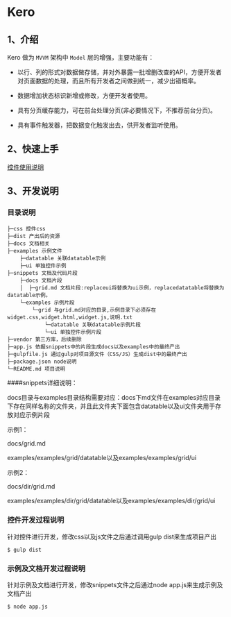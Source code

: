 # Kero



## 1、介绍

Kero 做为 `MVVM` 架构中 `Model` 层的增强，主要功能有：

* 以行、列的形式对数据做存储，并对外暴露一批增删改查的API，方便开发者对页面数据的处理，而且所有开发者之间做到统一，减少出错概率。

* 数据增加状态标识新增或修改，方便开发者使用。

* 具有分页缓存能力，可在前台处理分页(非必要情况下，不推荐前台分页)。

* 具有事件触发器，把数据变化触发出去，供开发者监听使用。

## 2、快速上手
[控件使用说明](https://github.com/iuap-design/grid/blob/master/docs/grid.md)

## 3、开发说明

### 目录说明

```
├─css 控件css
├─dist 产出后的资源
├─docs 文档相关
├─examples 示例文件
    ├─datatable 关联datatable示例
	├─ui 单独控件示例
├─snippets 文档及代码片段
    ├─docs 文档片段
    │  ├─grid.md 文档片段:replaceui将替换为ui示例，replacedatatable将替换为datatable示例。
    └─examples 示例片段
        └─grid 与grid.md对应的目录,示例目录下必须存在widget.css,widget.html,widget.js,说明.txt
			└─datatable 关联datatable示例片段
			└─ui 单独控件示例片段
├─vendor 第三方库，后续删除
├─app.js 依据snippets中的片段生成docs以及examples中的最终产出
├─gulpfile.js 通过gulp对项目源文件（CSS/JS）生成dist中的最终产出
├─package.json node说明
└─README.md 项目说明
```
####snippets详细说明：

docs目录与examples目录结构需要对应：docs下md文件在examples对应目录下存在同样名称的文件夹，并且此文件夹下面包含datatable以及ui文件夹用于存放对应示例片段

示例1：

docs/grid.md

examples/examples/grid/datatable以及examples/examples/grid/ui

示例2：

docs/dir/grid.md

examples/examples/dir/grid/datatable以及examples/examples/dir/grid/ui


### 控件开发过程说明

针对控件进行开发，修改css以及js文件之后通过调用gulp dist来生成项目产出

	$ gulp dist

### 示例及文档开发过程说明

针对示例及文档进行开发，修改snippets文件之后通过node app.js来生成示例及文档产出

	$ node app.js
